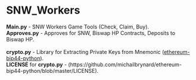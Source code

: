 # SNW_Workers
<div><b>Main.py</b> - SNW Workers Game Tools (Check, Claim, Buy).</div>
<div><b>Approves.py</b> - Approves for SNW, Biswap HP Contracts, Deposits to Biswap HP.</div>
<br>
<div><b>crypto.py</b> - Library for Extracting Private Keys from Mnemonic (<a href="https://github.com/michailbrynard/ethereum-bip44-python" target="_blank">ethereum-bip44-python</a>).</div>
<div><b>LICENSE</b> for <b>crypto.py</b> - (https://github.com/michailbrynard/ethereum-bip44-python/blob/master/LICENSE).</div>
